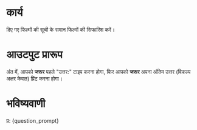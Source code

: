 # कार्य
दिए गए फिल्मों की सूची के समान फिल्मों की सिफारिश करें।

# आउटपुट प्रारूप
अंत में, आपको **जरूर** पहले "उत्तर:" टाइप करना होगा, फिर आपको **जरूर** अपना अंतिम उत्तर (विकल्प अक्षर केवल) प्रिंट करना होगा।

# भविष्यवाणी
प्र: {question_prompt}